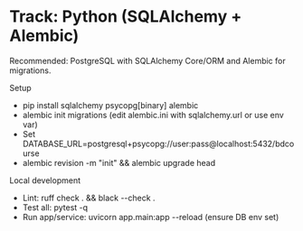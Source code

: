 # Track: Python (SQLAlchemy + Alembic)

Recommended: PostgreSQL with SQLAlchemy Core/ORM and Alembic for migrations.

Setup
- pip install sqlalchemy psycopg[binary] alembic
- alembic init migrations (edit alembic.ini with sqlalchemy.url or use env var)
- Set DATABASE_URL=postgresql+psycopg://user:pass@localhost:5432/bdcourse
- alembic revision -m "init" && alembic upgrade head

Local development
- Lint: ruff check . && black --check .
- Test all: pytest -q
- Run app/service: uvicorn app.main:app --reload (ensure DB env set)
